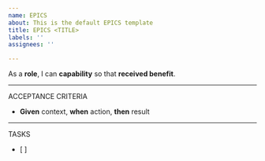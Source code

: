 ```yaml
---
name: EPICS
about: This is the default EPICS template
title: EPICS <TITLE>
labels: ''
assignees: ''

---
```


As a **role**, I can **capability** so that **received benefit**.

---
ACCEPTANCE CRITERIA
- **Given** context, **when** action, **then** result

---
TASKS
- [ ]
